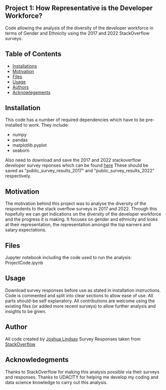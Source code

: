 ## Project 1: How Representative is the Developer Workforce?
Code allowing the analysis of the diversity of the developer workforce in terms of Gender and Ethnicity using the 2017 and 2022 StackOverflow surveys.

Table of Contents 
---

- [Installations](#installation)
- [Motivation](#motivation)
- [Files](#files)
- [Usage](#Usage)
- [Authors](#authors)
- [Acknowlegements](#acknowledgements) 

## Installation
This code has a number of required dependencies which have to be pre-installed to work. They include:

- numpy
- pandas
- matplotlib.pyplot
- seaborn

Also need to download and save the 2017 and 2022 stackoverflow developer survey reponses which can be found [here](https://insights.stackoverflow.com/survey) These should be saved as "public_survey_results_2017" and "public_survey_results_2022" respectively. 

## Motivation 
The motivation behind this project was to analyse the diversity of the respondents to the stack overflow surveys in 2017 and 2022. Through this hopefully we can get indications on the diversity of the developer workforce and the progress it is making. It focuses on gender and ethnicity and looks at their representation, the representation amongst the top earners and salary expectations. 

## Files 
Jupyter notebook including the code used to run the analysis: ProjectCode.ipynb


## Usage
Download survey responses before use as stated in installation instructions. 
Code is commented and split into clear sections to allow ease of use. All parts should-be self explanatory. All contributions are welcome using the existing files (or added more recent surveys) to allow further analysis and insights to be given.

## Author

All code created by [Joshua Lindsay](https://github.com/josh-lindsay2023)
Survey Responses taken from [StackOverflow](https://insights.stackoverflow.com/survey)

## Acknowledegments

Thanks to StackOverflow for making this analysis possible via their surveys and responses. Thanks to UDACITY for helping me develop my coding and data science knowledge to carry out this analysis. 
